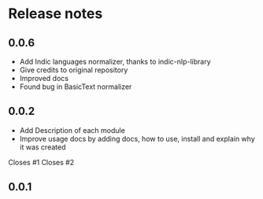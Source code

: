 # Release notes

<!-- do not remove -->

## 0.0.6

- Add Indic languages normalizer, thanks to indic-nlp-library
- Give credits to original repository
- Improved docs
- Found bug in BasicText normalizer



## 0.0.2

- Add Description of each module
- Improve usage docs by adding docs, how to use, install and explain why it was created

Closes #1
Closes #2


## 0.0.1



